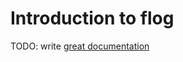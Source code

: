# Introduction to flog

TODO: write [great documentation](http://jacobian.org/writing/what-to-write/)
